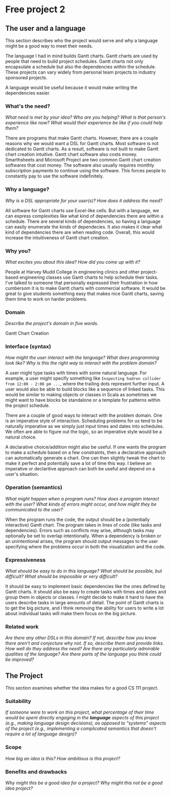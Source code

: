 # Free project 2


## The user and a language
This section describes who the project would serve and why a language might be a
good way to meet their needs.

The language I had in mind builds Gantt charts. Gantt charts are used by people that need to build project schedules. Gantt charts not only encapsulate a schedule but also the dependencies within the schedule. These projects can vary widely from personal team projects to industry sponsored projects.

A language would be useful because it would make writing the dependencies easier.

### What's the need?
_What need is met by your idea? Who are you helping? What is that person's
experience like now? What would their experience be like if you could help 
them?_

There are programs that make Gantt charts. However, there are a couple reasons why we would want a DSL for Gantt charts. Most software is not dedicated to Gantt charts. As a result, software is not built to make Gantt chart creation intuitive. Gantt chart software also costs money. Smarthsheets and Microsoft Project are two common Gantt chart creation softwares that cost money. The software also usually requires monthly subscription payments to continue using the software. This forces people to constantly pay to use the software indefinitely.

### Why a language?
_Why is a DSL appropriate for your user(s)? How does it address the need?_

All software for Gantt charts use Excel-like cells. But with a language, we can express complexities like what kind of dependencies there are within a schedule. There are several kinds of dependencies, so having a language can easily enumerate the kinds of dependecies. It also makes it clear what kind of dependencies there are when reading code. Overall, this would increase the intuitiveness of Gantt chart creation.

### Why you?
_What excites you about this idea? How did you come up with it?_

People at Harvey Mudd College in engineering clinics and other project-based engineering classes use Gantt charts to help schedule their tasks. I've talked to someone that personally expressed their frustration in how cumbersom it is to make Gantt charts with commercial software. It would be great to give students something easy that makes nice Gantt charts, saving them time to work on harder problems.

### Domain
_Describe the project's domain in five words._

Gantt Chart Creation

### Interface (syntax)
_How might the user interact with the language? What does programming look 
like? Why is this the right way to interact with the problem domain?_ 

A user might type tasks with times with some natural language. For example, a user might specify something like `Inspecting hadron collider from 12:00 - 2:00 pm ...`, where the trailing dots represent further input. A user would also be able to build blocks like a sequence of linked tasks. This would be similar to making objects or classes in Scala as sometimes we might want to have blocks be standalone or a template for patterns within the project schedule.

There are a couple of good ways to interact with the problem domain. One is an imperative style of interaction. Scheduling problems for us tend to be naturally imperative as we simply just input times and dates into schedules. We often are able to figure out the logic, so an imperative style would be a natural choice.

A declarative choice/addition might also be useful. If one wants the program to make a schedule based on a few constraints, then a declarative approach can automatically generate a chart. One can then slightly tweak the chart to make it perfect and potentially save a lot of time this way. I believe an imperative or declaritive approach can both be useful and depend on a user's situation.

### Operation (semantics)
_What might happen when a program runs? How does a program interact with the
user? What kinds of errors might occur, and how might they be communicated to
the user?_

When the program runs the code, the output should be a (potentially interactive) Gantt chart. The program takes in lines of code (like tasks and dependencies). Errors such as conflicts may arise, although tasks may optionally be set to overlap intentionally. When a dependency is broken or an unintentional arises, the program should output messages to the user specifying where the problems occur in both the visualization and the code. 

### Expressiveness
_What should be easy to do in this language? What should be possible, but
difficult? What should be impossible or very difficult?_

It should be easy to implement basic dependencies like the ones defined by Gantt charts. It should also be easy to create tasks with times and dates and group them in objects or classes. I might decide to make it hard to have the users describe tasks in large amounts of detail. The point of Gantt charts is to get the big picture, and I think removing the ability for users to write a lot about individual tasks will make them focus on the big picture. 

### Related work
_Are there any other DSLs in this domain? If not, describe how you know there
aren't and conjecture why not. If so, describe them and provide links. How well 
do they address the need? Are there any particularly admirable qualities of the
language? Are there parts of the language you think could be improved?_


## The Project
This section examines whether the idea makes for a good CS 111 project.


### Suitability
_If someone were to work on this project, what percentage of their time would be
spent directly engaging in the **language** aspects of this project (e.g.,
making language design decisions), as opposed to "systems" aspects of the
project (e.g., implementing a complicated semantics that doesn't require a lot
of language design)?_


### Scope
_How big an idea is this? How ambitious is this project?_


### Benefits and drawbacks
_Why might this be a good idea for a project? Why might this not be a good idea 
project?_

